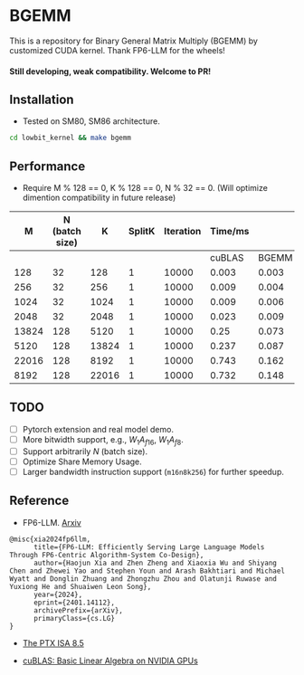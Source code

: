 # BGEMM

This is a repository for Binary General Matrix Multiply (BGEMM) by customized CUDA kernel. Thank FP6-LLM for the wheels! 

#### Still developing, weak compatibility. Welcome to PR!

## Installation

- Tested on SM80, SM86 architecture. 

```sh
cd lowbit_kernel && make bgemm
```

## Performance

- Require M % 128 == 0, K % 128 == 0, N % 32 == 0. (Will optimize dimention compatibility in future release)

| M     | N (batch size) | K     | SplitK | Iteration | Time/ms |       | Performance/TFLOPs |        |
| ----- | -------------- | ----- | ------ | --------- | ------- | ----- | ------------------ | ------ |
|       |                |       |        |           | cuBLAS  | BGEMM | cuBLAS             | BGEMM  |
| 128   | 32             | 128   | 1      | 10000     | 0.003   | 0.003 | 0.32               | 0.34   |
| 256   | 32             | 256   | 1      | 10000     | 0.009   | 0.004 | 0.45               | 1.19   |
| 1024  | 32             | 1024  | 1      | 10000     | 0.009   | 0.006 | 7.83               | 10.69  |
| 2048  | 32             | 2048  | 1      | 10000     | 0.023   | 0.009 | 11.86              | 30.03  |
| 13824 | 128            | 5120  | 1      | 10000     | 0.25    | 0.073 | 72.61              | 248.71 |
| 5120  | 128            | 13824 | 1      | 10000     | 0.237   | 0.087 | 76.38              | 208.87 |
| 22016 | 128            | 8192  | 1      | 10000     | 0.743   | 0.162 | 62.13              | 284.6  |
| 8192  | 128            | 22016 | 1      | 10000     | 0.732   | 0.148 | 63.05              | 312.75 |

## TODO
- [ ] Pytorch extension and real model demo. 
- [ ] More bitwidth support, e.g., $W_1A_{f16}$, $W_1A_{f8}$. 
- [ ] Support arbitrarily $N$ (batch size). 
- [ ] Optimize Share Memory Usage. 
- [ ] Larger bandwidth instruction support (`m16n8k256`) for further speedup. 

## Reference

- FP6-LLM. [Arxiv](https://arxiv.org/abs/2401.14112)

```
@misc{xia2024fp6llm,
      title={FP6-LLM: Efficiently Serving Large Language Models Through FP6-Centric Algorithm-System Co-Design}, 
      author={Haojun Xia and Zhen Zheng and Xiaoxia Wu and Shiyang Chen and Zhewei Yao and Stephen Youn and Arash Bakhtiari and Michael Wyatt and Donglin Zhuang and Zhongzhu Zhou and Olatunji Ruwase and Yuxiong He and Shuaiwen Leon Song},
      year={2024},
      eprint={2401.14112},
      archivePrefix={arXiv},
      primaryClass={cs.LG}
}
```

- [The PTX ISA 8.5](https://docs.nvidia.com/cuda/parallel-thread-execution/index.html)

- [cuBLAS: Basic Linear Algebra on NVIDIA GPUs](https://developer.nvidia.com/cublas)

